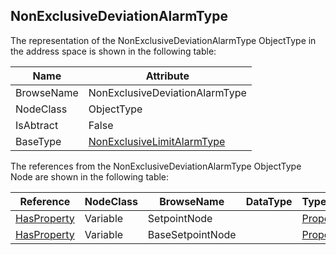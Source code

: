 <!-- objecttype -->
## NonExclusiveDeviationAlarmType
The representation of the NonExclusiveDeviationAlarmType ObjectType in the address space is shown in the following table:  

|Name|Attribute|
|---|---|
|BrowseName|NonExclusiveDeviationAlarmType|
|NodeClass|ObjectType|
|IsAbtract|False|
|BaseType|[NonExclusiveLimitAlarmType](../../../Part9/ObjectTypes/NonExclusiveLimitAlarmType/readme.md)|

The references from the NonExclusiveDeviationAlarmType ObjectType Node are shown in the following table:  

|Reference|NodeClass|BrowseName|DataType|TypeDefinition|ModellingRule|
|---|---|---|---|---|---|
|[HasProperty](../../../Part3/ReferenceTypes/HasProperty/readme.md)|Variable|SetpointNode||[PropertyType](../../Part5/VariableTypes/PropertyType/readme.md)|[Mandatory](../../Objects/Mandatory/readme.md)|
|[HasProperty](../../../Part3/ReferenceTypes/HasProperty/readme.md)|Variable|BaseSetpointNode||[PropertyType](../../Part5/VariableTypes/PropertyType/readme.md)|[Optional](../../Objects/Optional/readme.md)|

